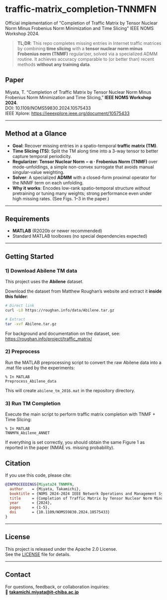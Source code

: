 # traffic-matrix_completion-TNNMFN
Official implementation of "Completion of Traffic Matrix by Tensor Nuclear Norm Minus Frobenius Norm Minimization and Time Slicing" IEEE NOMS Workshop 2024.


> **TL;DR**: This repo completes missing entries in Internet traffic matrices by combining **time slicing** with a **tensor nuclear norm minus Frobenius norm (TNMF)** regularizer, solved via a specialized ADMM routine. It achieves accuracy comparable to (or better than) recent methods **without any training data**.

## Paper
Miyata, T. “Completion of Traffic Matrix by Tensor Nuclear Norm Minus Frobenius Norm Minimization and Time Slicing,” **IEEE NOMS Workshop 2024**.  
DOI: 10.1109/NOMS59830.2024.10575433  
IEEE Xplore: https://ieeexplore.ieee.org/document/10575433

---

## Method at a Glance
- **Goal**: Recover missing entries in a spatio-temporal **traffic matrix (TM)**.
- **Time Slicing (TS)**: Split the TM along time into a 3-way tensor to better capture temporal periodicity.
- **Regularizer**: **Tensor Nuclear Norm − α · Frobenius Norm (TNMF)** over mode-unfoldings, a simple non-convex surrogate that avoids manual singular-value weighting.
- **Solver**: A specialized **ADMM** with a closed-form proximal operator for the NNMF term on each unfolding.
- **Why it works**: Encodes low-rank spatio-temporal structure *without* pretraining or tuning many weights; strong performance even under high missing rates. (See Figs. 1–3 in the paper.)

---

## Requirements
- **MATLAB** (R2020b or newer recommended)
- Standard MATLAB toolboxes (no special dependencies expected)

---
## Getting Started

### 1) Download Abilene TM data
This project uses the **Abilene** dataset.

Download the dataset from Matthew Roughan’s website and extract it **inside this folder**:
```bash
# Direct link
curl -LO https://roughan.info/data/Abilene.tar.gz

# Extract
tar -xvf Abilene.tar.gz
```
For background and documentation on the dataset, see: https://roughan.info/project/traffic_matrix/


### 2) Preprocess

Run the MATLAB preprocessing script to convert the raw Abilene data into a .mat file used by the experiments:

```
% In MATLAB
Preprocess_Abilene_data
```

This will create `abilene_tm_2016.mat` in the repository directory.

###  3) Run TM Completion

Execute the main script to perform traffic matrix completion with TNMF + Time Slicing:
```
% In MATLAB
TNNMFN_Abilene_ANNET
```
If everything is set correctly, you should obtain the same Figure 1 as reported in the paper (NMAE vs. missing probability).

## Citation
If you use this code, please cite:

```bibtex
@INPROCEEDINGS{Miyata24_TNNMFN,
  author    = {Miyata, Takamichi},
  booktitle = {NOMS 2024-2024 IEEE Network Operations and Management Symposium},
  title     = {Completion of Traffic Matrix by Tensor Nuclear Norm Minus Frobenius Norm Minimization and Time Slicing},
  year      = {2024},
  pages     = {1-5},
  doi       = {10.1109/NOMS59830.2024.10575433}
}
```

---

## License
This project is released under the Apache 2.0 License.  
See the [LICENSE](./LICENSE) file for details.

---

## Contact
For questions, feedback, or collaboration inquiries:  
📧 **takamichi.miyata@it-chiba.ac.jp**
